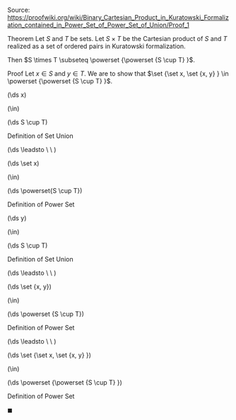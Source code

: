 # 

Source: https://proofwiki.org/wiki/Binary_Cartesian_Product_in_Kuratowski_Formalization_contained_in_Power_Set_of_Power_Set_of_Union/Proof_1

Theorem
Let $S$ and $T$ be sets.
Let $S \times T$ be the Cartesian product of $S$ and $T$ realized as a set of ordered pairs in Kuratowski formalization.

Then $S \times T \subseteq \powerset {\powerset {S \cup T} }$.


Proof
Let $x \in S$ and $y \in T$.
We are to show that $\set {\set x, \set {x, y} } \in \powerset {\powerset {S \cup T} }$.















\(\ds x\)

\(\in\)







\(\ds S \cup T\)





Definition of Set Union








\(\ds \leadsto \ \ \)





\(\ds \set x\)

\(\in\)







\(\ds \powerset{S \cup T}\)





Definition of Power Set














\(\ds y\)

\(\in\)







\(\ds S \cup T\)





Definition of Set Union








\(\ds \leadsto \ \ \)





\(\ds \set {x, y}\)

\(\in\)







\(\ds \powerset {S \cup T}\)





Definition of Power Set








\(\ds \leadsto \ \ \)





\(\ds \set {\set x, \set {x, y} }\)

\(\in\)







\(\ds \powerset {\powerset {S \cup T} }\)





Definition of Power Set



$\blacksquare$






